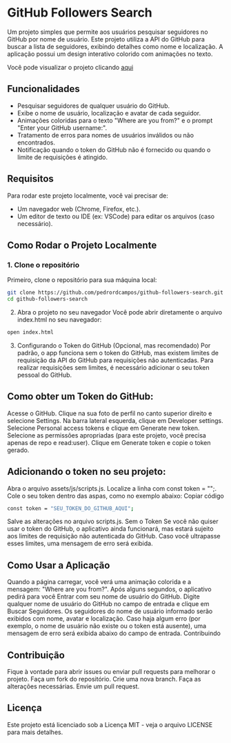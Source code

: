 # GitHub Followers Search

Um projeto simples que permite aos usuários pesquisar seguidores no GitHub por nome de usuário. Este projeto utiliza a API do GitHub para buscar a lista de seguidores, exibindo detalhes como nome e localização. A aplicação possui um design interativo colorido com animações no texto.

Você pode visualizar o projeto clicando [aqui](https://pedrordcampos.github.io/whereareyoufrom/)

## Funcionalidades

- Pesquisar seguidores de qualquer usuário do GitHub.
- Exibe o nome de usuário, localização e avatar de cada seguidor.
- Animações coloridas para o texto "Where are you from?" e o prompt "Enter your GitHub username:".
- Tratamento de erros para nomes de usuários inválidos ou não encontrados.
- Notificação quando o token do GitHub não é fornecido ou quando o limite de requisições é atingido.

## Requisitos

Para rodar este projeto localmente, você vai precisar de:

- Um navegador web (Chrome, Firefox, etc.).
- Um editor de texto ou IDE (ex: VSCode) para editar os arquivos (caso necessário).

## Como Rodar o Projeto Localmente

### 1. Clone o repositório
Primeiro, clone o repositório para sua máquina local:

```bash
git clone https://github.com/pedrordcampos/github-followers-search.git
cd github-followers-search
````

2. Abra o projeto no seu navegador
Você pode abrir diretamente o arquivo index.html no seu navegador:
```bash
open index.html
````

3. Configurando o Token do GitHub (Opcional, mas recomendado)
Por padrão, o app funciona sem o token do GitHub, mas existem limites de requisição da API do GitHub para requisições não autenticadas. Para realizar requisições sem limites, é necessário adicionar o seu token pessoal do GitHub.

## Como obter um Token do GitHub:
Acesse o GitHub.
Clique na sua foto de perfil no canto superior direito e selecione Settings.
Na barra lateral esquerda, clique em Developer settings.
Selecione Personal access tokens e clique em Generate new token.
Selecione as permissões apropriadas (para este projeto, você precisa apenas de repo e read:user).
Clique em Generate token e copie o token gerado.

## Adicionando o token no seu projeto:
Abra o arquivo assets/js/scripts.js.
Localize a linha com const token = "";.
Cole o seu token dentro das aspas, como no exemplo abaixo:
Copiar código

```bash
const token = "SEU_TOKEN_DO_GITHUB_AQUI";
````
Salve as alterações no arquivo scripts.js.
Sem o Token
Se você não quiser usar o token do GitHub, o aplicativo ainda funcionará, mas estará sujeito aos limites de requisição não autenticada do GitHub. Caso você ultrapasse esses limites, uma mensagem de erro será exibida.

## Como Usar a Aplicação
Quando a página carregar, você verá uma animação colorida e a mensagem: "Where are you from?".
Após alguns segundos, o aplicativo pedirá para você Entrar com seu nome de usuário do GitHub.
Digite qualquer nome de usuário do GitHub no campo de entrada e clique em Buscar Seguidores.
Os seguidores do nome de usuário informado serão exibidos com nome, avatar e localização.
Caso haja algum erro (por exemplo, o nome de usuário não existe ou o token está ausente), uma mensagem de erro será exibida abaixo do campo de entrada.
Contribuindo

## Contribuição
Fique à vontade para abrir issues ou enviar pull requests para melhorar o projeto.
Faça um fork do repositório.
Crie uma nova branch.
Faça as alterações necessárias.
Envie um pull request.

## Licença
Este projeto está licenciado sob a Licença MIT - veja o arquivo LICENSE para mais detalhes.

